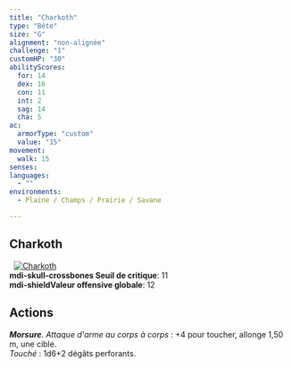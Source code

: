 ```yaml
---
title: "Charkoth"
type: "Bête"
size: "G"
alignment: "non-alignée"
challenge: "1"
customHP: "30"
abilityScores:
  for: 14
  dex: 16
  con: 11
  int: 2
  sag: 14
  cha: 5
ac:
  armorType: "custom"
  value: "15"
movement:
  walk: 15
senses:
languages:
  - ""
environments:
  - Plaine / Champs / Prairie / Savane

---
```

## Charkoth
&nbsp;
[![Charkoth](https://www.douaratil.fr/illustrations/bete/charkothm.png)](https://www.douaratil.fr/illustrations/bete/charkoth.jpg)  
**<v-icon>mdi-skull-crossbones</v-icon> Seuil de critique**: 11        
**<v-icon>mdi-shield</v-icon>Valeur offensive globale**: 12   
## Actions
_**Morsure**_. _Attaque d'arme au corps à corps_ : +4 pour toucher, allonge 1,50 m, une cible.  
_Touché_ : 1d6+2 dégâts perforants.
